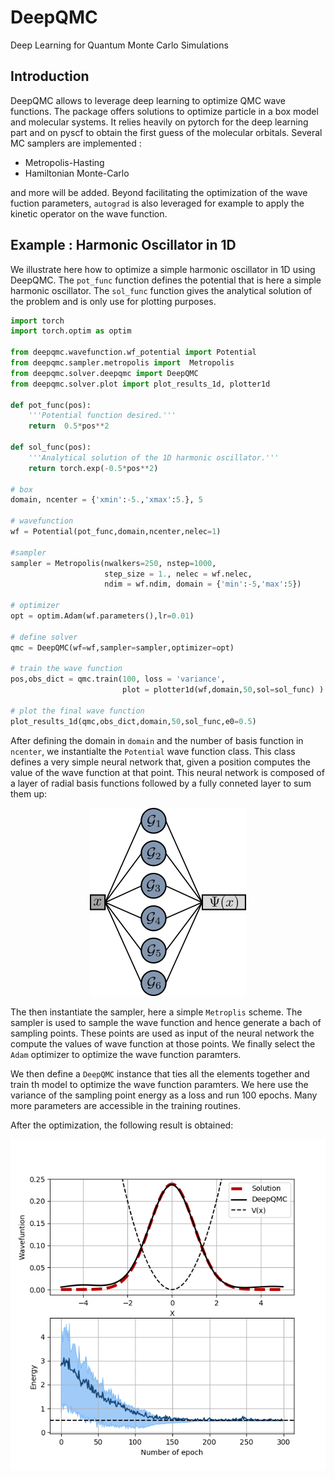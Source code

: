 # DeepQMC

Deep Learning for Quantum Monte Carlo Simulations

## Introduction

DeepQMC allows to leverage deep learning to optimize QMC wave functions. The package offers solutions to optimize particle in a box model and molecular systems. It relies heavily on pytorch for the deep learning part and on pyscf to obtain the first guess of the molecular orbitals. Several MC samplers are implemented :

  * Metropolis-Hasting
  * Hamiltonian Monte-Carlo

and more will be added. Beyond facilitating the optimization of the wave fuction parameters, `autograd` is also leveraged for example to apply the kinetic operator on the wave function.



## Example : Harmonic Oscillator in 1D

We illustrate here how to optimize a simple harmonic oscillator in 1D using DeepQMC. The `pot_func` function defines the potential that is here a simple harmonic oscillator. The `sol_func` function gives the analytical solution of the problem and is only use for plotting purposes.



```python
import torch
import torch.optim as optim

from deepqmc.wavefunction.wf_potential import Potential
from deepqmc.sampler.metropolis import  Metropolis
from deepqmc.solver.deepqmc import DeepQMC
from deepqmc.solver.plot import plot_results_1d, plotter1d

def pot_func(pos):
    '''Potential function desired.'''
    return  0.5*pos**2

def sol_func(pos):
    '''Analytical solution of the 1D harmonic oscillator.'''
    return torch.exp(-0.5*pos**2)

# box
domain, ncenter = {'xmin':-5.,'xmax':5.}, 5

# wavefunction
wf = Potential(pot_func,domain,ncenter,nelec=1)

#sampler
sampler = Metropolis(nwalkers=250, nstep=1000, 
                     step_size = 1., nelec = wf.nelec, 
                     ndim = wf.ndim, domain = {'min':-5,'max':5})

# optimizer
opt = optim.Adam(wf.parameters(),lr=0.01)

# define solver
qmc = DeepQMC(wf=wf,sampler=sampler,optimizer=opt)

# train the wave function
pos,obs_dict = qmc.train(100, loss = 'variance',
                         plot = plotter1d(wf,domain,50,sol=sol_func) )

# plot the final wave function 
plot_results_1d(qmc,obs_dict,domain,50,sol_func,e0=0.5)
```


After defining the domain in `domain` and the number of basis function in `ncenter`, we instantialte the `Potential` wave function class. This class defines a very simple neural network that, given a position computes the value of the wave function at that point. This neural network is composed of a layer of radial basis functions followed by a fully conneted layer to sum them up:

<p align="center">
<img src="./pics/rbf_nn.png" title="RBF neural network">
</p>

The then instantiate the sampler, here a simple `Metroplis` scheme. The sampler is used to sample the wave function and hence generate a bach of sampling points. These points are used as input of the neural network the compute the values of wave function at those points. We finally select the `Adam` optimizer to optimize the wave function paramters. 

We then define a `DeepQMC` instance that ties all the elements together and train th model to optimize the wave function paramters. We here use the variance of the sampling point energy as a loss and run 100 epochs. Many more parameters are accessible in the training routines.

After the optimization, the following result is obtained:

<p align="center">
<img src="./pics/ho1d.png" title="Results of the optimization">
</p>


